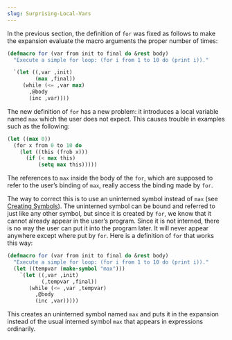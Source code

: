 ```yaml
---
slug: Surprising-Local-Vars
---
```


In the previous section, the definition of `for` was fixed as follows to make the expansion evaluate the macro arguments the proper number of times:

```lisp
(defmacro for (var from init to final do &rest body)
  "Execute a simple for loop: (for i from 1 to 10 do (print i))."
```

```lisp
  `(let ((,var ,init)
         (max ,final))
     (while (<= ,var max)
       ,@body
       (inc ,var))))
```

The new definition of `for` has a new problem: it introduces a local variable named `max` which the user does not expect. This causes trouble in examples such as the following:

```lisp
(let ((max 0))
  (for x from 0 to 10 do
    (let ((this (frob x)))
      (if (< max this)
          (setq max this)))))
```

The references to `max` inside the body of the `for`, which are supposed to refer to the user’s binding of `max`, really access the binding made by `for`.

The way to correct this is to use an uninterned symbol instead of `max` (see [Creating Symbols](/docs/elisp/Creating-Symbols)). The uninterned symbol can be bound and referred to just like any other symbol, but since it is created by `for`, we know that it cannot already appear in the user’s program. Since it is not interned, there is no way the user can put it into the program later. It will never appear anywhere except where put by `for`. Here is a definition of `for` that works this way:

```lisp
(defmacro for (var from init to final do &rest body)
  "Execute a simple for loop: (for i from 1 to 10 do (print i))."
  (let ((tempvar (make-symbol "max")))
    `(let ((,var ,init)
           (,tempvar ,final))
       (while (<= ,var ,tempvar)
         ,@body
         (inc ,var)))))
```

This creates an uninterned symbol named `max` and puts it in the expansion instead of the usual interned symbol `max` that appears in expressions ordinarily.
